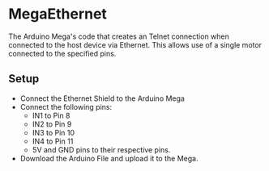 # MegaEthernet
The Arduino Mega's code that creates an Telnet connection when connected to the host device via Ethernet. This allows use of a single motor connected to the specified pins.

## Setup
* Connect the Ethernet Shield to the Arduino Mega
* Connect the following pins:
  * IN1 to Pin 8
  * IN2 to Pin 9
  * IN3 to Pin 10
  * IN4 to Pin 11
  * 5V and GND pins to their respective pins.
* Download the Arduino File and upload it to the Mega.
